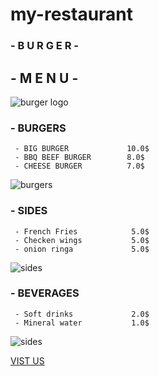 # my-restaurant

### **- B U R G E R -**
## - M E N U -
![burger logo](https://img.freepik.com/free-photo/pub-promo-with-delicious-burger_23-2148868253.jpg?w=1380&t=st=1683449633~exp=1683450233~hmac=28068a9ede8f2133146c0af4917c6a43c6bf7e5c4c1e3c3e9ffd026aec41a230)

### - BURGERS
     - BIG BURGER             10.0$
     - BBQ BEEF BURGER        8.0$
     - CHEESE BURGER          7.0$

![burgers](https://img.freepik.com/premium-photo/delicious-grilled-burgers_62847-14.jpg?w=900)
     

### - SIDES     
     - French Fries            5.0$
     - Checken wings           5.0$
     - onion ringa             5.0$

![sides](https://img.freepik.com/free-photo/crispy-french-fries-with-ketchup-mayonnaise_1150-26588.jpg?w=900&t=st=1683450747~exp=1683451347~hmac=06f14301c0a74ed3837cca33a987fd5f6235eb8a3af0d7799d9e46a7395a5a1b)


### - BEVERAGES    
     - Soft drinks             2.0$
     - Mineral water           1.0$

![sides](https://img.freepik.com/free-photo/fresh-cola-drink-with-green-lime_144627-12396.jpg?w=900&t=st=1683450787~exp=1683451387~hmac=e0fe5eb2a970e8fcc08c6432c68af598db22e06d84bb6f7b4dfd8ae7820743f2)
     

[VIST US ](https://burgermakers.jo/)

     


